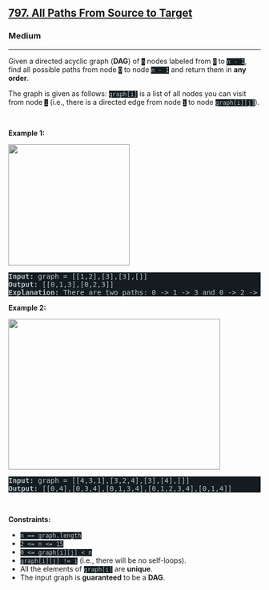<h2><a href="https://leetcode.com/problems/all-paths-from-source-to-target/">797. All Paths From Source to Target</a></h2><h3>Medium</h3><hr><div><p>Given a directed acyclic graph (<strong>DAG</strong>) of <code style="background-color: rgb(20, 28, 32) !important; color: rgb(183, 198, 205) !important;">n</code> nodes labeled from <code style="background-color: rgb(20, 28, 32) !important; color: rgb(183, 198, 205) !important;">0</code> to <code style="background-color: rgb(20, 28, 32) !important; color: rgb(183, 198, 205) !important;">n - 1</code>, find all possible paths from node <code style="background-color: rgb(20, 28, 32) !important; color: rgb(183, 198, 205) !important;">0</code> to node <code style="background-color: rgb(20, 28, 32) !important; color: rgb(183, 198, 205) !important;">n - 1</code> and return them in <strong>any order</strong>.</p>

<p>The graph is given as follows: <code style="background-color: rgb(20, 28, 32) !important; color: rgb(183, 198, 205) !important;">graph[i]</code> is a list of all nodes you can visit from node <code style="background-color: rgb(20, 28, 32) !important; color: rgb(183, 198, 205) !important;">i</code> (i.e., there is a directed edge from node <code style="background-color: rgb(20, 28, 32) !important; color: rgb(183, 198, 205) !important;">i</code> to node <code style="background-color: rgb(20, 28, 32) !important; color: rgb(183, 198, 205) !important;">graph[i][j]</code>).</p>

<p>&nbsp;</p>
<p><strong class="example">Example 1:</strong></p>
<img alt="" src="https://assets.leetcode.com/uploads/2020/09/28/all_1.jpg" style="width: 242px; height: 242px; filter: saturate(0.9) brightness(0.8);">
<pre style="background-color: rgb(20, 28, 32) !important; color: rgb(182, 198, 206) !important;"><strong>Input:</strong> graph = [[1,2],[3],[3],[]]
<strong>Output:</strong> [[0,1,3],[0,2,3]]
<strong>Explanation:</strong> There are two paths: 0 -&gt; 1 -&gt; 3 and 0 -&gt; 2 -&gt; 3.
</pre>

<p><strong class="example">Example 2:</strong></p>
<img alt="" src="https://assets.leetcode.com/uploads/2020/09/28/all_2.jpg" style="width: 423px; height: 301px; filter: saturate(0.9) brightness(0.8);">
<pre style="background-color: rgb(20, 28, 32) !important; color: rgb(182, 198, 206) !important;"><strong>Input:</strong> graph = [[4,3,1],[3,2,4],[3],[4],[]]
<strong>Output:</strong> [[0,4],[0,3,4],[0,1,3,4],[0,1,2,3,4],[0,1,4]]
</pre>

<p>&nbsp;</p>
<p><strong>Constraints:</strong></p>

<ul>
	<li><code style="background-color: rgb(20, 28, 32) !important; color: rgb(183, 198, 205) !important;">n == graph.length</code></li>
	<li><code style="background-color: rgb(20, 28, 32) !important; color: rgb(183, 198, 205) !important;">2 &lt;= n &lt;= 15</code></li>
	<li><code style="background-color: rgb(20, 28, 32) !important; color: rgb(183, 198, 205) !important;">0 &lt;= graph[i][j] &lt; n</code></li>
	<li><code style="background-color: rgb(20, 28, 32) !important; color: rgb(183, 198, 205) !important;">graph[i][j] != i</code> (i.e., there will be no self-loops).</li>
	<li>All the elements of <code style="background-color: rgb(20, 28, 32) !important; color: rgb(183, 198, 205) !important;">graph[i]</code> are <strong>unique</strong>.</li>
	<li>The input graph is <strong>guaranteed</strong> to be a <strong>DAG</strong>.</li>
</ul>
</div>
